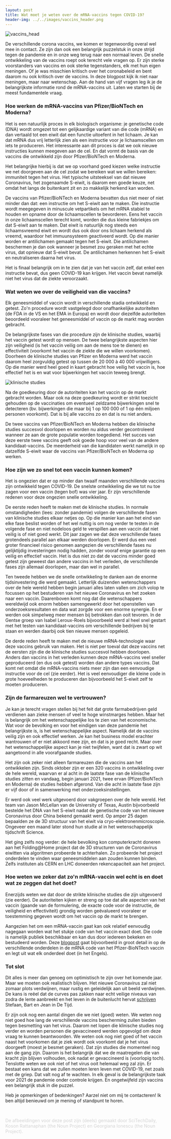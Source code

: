 ```yaml
---
layout: post
title: Wat moet je weten over de mRNA-vaccins tegen COVID-19?
header-img: ../../images/vaccins_header.png
---
```


![vaccins_head](../../images/vaccins_1.png)
<br>

De verschillende corona vaccins, we komen er tegenwoordig overal wel mee in contact. Ze zijn dan ook een belangrijk puzzelstuk in onze strijd tegen de pandemie en in onze weg terug naar een normaal leven. De snelle ontwikkeling van de vaccins roept ook terecht vele vragen op. Er zijn sterke voorstanders van vaccins en ook sterke tegenstanders, elk met hun eigen meningen. Of je was misschien kritisch over het coronabeleid en bent daarom nu ook kritisch over de vaccins. In deze blogpost kijk ik niet naar meningen, maar naar wetenschap. Aan de hand van vijf vragen leg ik je de belangrijkste informatie rond de mRNA-vaccins uit. Laten we starten bij de meest fundamentele vraag.

### Hoe werken de mRNA-vaccins van Pfizer/BioNTech en Moderna?
Het is een natuurlijk proces in elk biologisch organisme: je genetische code (DNA) wordt omgezet tot een gelijkaardige variant van die code (mRNA) en dan vertaald tot een eiwit dat een functie uitoefent in het lichaam. Je kan dat mRNA dus vrij letterlijk zien als een instructie voor je lichaamscellen om iets te produceren. Het interessante aan dit proces is dat we ook nieuwe instructies kunnen meegeven aan de cel. En dat vormt de basis van de vaccins die ontwikkeld zijn door Pfizer/BioNTech en Moderna.

Het belangrijke hierbij is dat we op voorhand goed kiezen welke instructie we net doorgeven aan de cel zodat we bereiken wat we willen bereiken: immuniteit tegen het virus. Het typische uitsteeksel van dat nieuwe Coronavirus, het zogenaamde S-eiwit, is daarom een goede keuze, net omdat het langs de buitenkant zit en zo makkelijk herkend kan worden.

De vaccins van Pfizer/BioNTech en Moderna bevatten dus niet meer of niet minder dan dat: een instructie om het S-eiwit aan te maken. Die instructie wordt meegegeven in minuscule vetpartikels om het mRNA stabiel te houden en opname door de lichaamscellen te bevorderen. Eens het vaccin in onze lichaamscellen terecht komt, worden die dus kleine fabriekjes om dat S-eiwit aan te maken. Dat eiwit is natuurlijk nog steeds een lichaamsvreemd eiwit en wordt dus ook door ons lichaam herkend als vreemd, waardoor het immuunsysteem geactiveerd wordt. Op die manier worden er antilichamen gemaakt tegen het S-eiwit. Die antilichamen beschermen je dan ook wanneer je besmet zou geraken met het echte virus, dat opnieuw dat S-eiwit bevat. De antilichamen herkennen het S-eiwit en neutraliseren daarna het virus.

Het is finaal belangrijk om in te zien dat je van het vaccin zelf, dat enkel een instructie bevat, dus geen COVID-19 kan krijgen. Het vaccin bevat namelijk niet het virus dat de ziekte veroorzaakt.

### Wat weten we over de veiligheid van die vaccins?
Elk geneesmiddel of vaccin wordt in verschillende stadia ontwikkeld en getest. Zo'n procedure wordt vastgelegd door onafhankelijke autoriteiten (de FDA in de VS en het EMA in Europa) en wordt door diezelfde autoriteiten beoordeeld vooraleer het geneesmiddel of vaccin op de markt mag worden gebracht.

De belangrijkste fases van die procedure zijn de klinische studies, waarbij het vaccin getest wordt op mensen. De twee belangrijkste aspecten hier zijn veiligheid (is het vaccin veilig om aan de mens toe te dienen) en effectiviteit (voorkomt het vaccin de ziekte die we willen voorkomen). Doorheen de klinische studies van Pfizer en Moderna werd het vaccin daarom heel zorgvuldig getest op tussen de 20 000 à 40 000 vrijwilligers. Op die manier werd heel goed in kaart gebracht hoe veilig het vaccin is, hoe effectief het is en wat voor bijwerkingen het vaccin teweeg brengt.

![klinische studies](../../images/CDCtrials.jpeg)
<br>

Na de goedkeuring door de autoriteiten kan het vaccin op de markt gebracht worden. Maar ook na deze goedkeuring wordt er strikt toezicht gehouden op de vaccinaties om eventueel zeldzame bijwerkingen snel te detecteren (bv. bijwerkingen die maar bij 1 op 100 000 of 1 op één miljoen personen voorkomt). Dat is bij alle vaccins zo en dat is nu niet anders.

De twee vaccins van Pfizer/BioNTech en Moderna hebben die klinische studies succesvol doorlopen en worden nu aldus verder gecontroleerd wanneer ze aan de grote populatie worden toegediend. Het succes van deze eerste twee vaccins geeft ook goede hoop voor veel van de andere kandidaat-vaccins. De meerderheid van die kandidaten werkt namelijk in op datzelfde S-eiwit waar de vaccins van Pfizer/BioNTech en Moderna op werken.

### Hoe zijn we zo snel tot een vaccin kunnen komen?
Het is ongezien dat er op minder dan twaalf maanden verschillende vaccins zijn ontwikkeld tegen COVID-19. De snelste ontwikkeling die we tot nu toe zagen voor een vaccin (tegen bof) was vier jaar. Er zijn verschillende redenen voor deze ongezien snelle ontwikkeling.

De eerste reden heeft te maken met de klinische studies. In normale omstandigheden (lees: zonder pandemie) volgen de verschillende fasen van klinische studies elkaar netjes op. Op die manier kan aan het eind van elke fase beslist worden of het wel nuttig is om nog verder te testen in de volgende fase en niet nodeloos geld te verspillen aan een vaccin dat niet veilig is of niet goed werkt. Dit jaar zagen we dat deze verschillende fases grotendeels parallel aan elkaar werden doorlopen. Er werd dus een veel groter financieel risico genomen aangezien de verschillende fases nu gelijktijdig investeringen nodig hadden, zonder vooraf enige garantie op een veilig en effectief vaccin. Het is dus niet zo dat de vaccins minder goed getest zijn geweest dan andere vaccins in het verleden, de verschillende fases zijn allemaal doorlopen, maar dan wel in parallel.

Ten tweede hebben we de snelle ontwikkeling te danken aan de enorme tijdsinvestering die werd gemaakt. Letterlijk duizenden wetenschappers over de hele wereld hebben begin januari alles laten vallen om zich volop te focussen op het bestuderen van het nieuwe Coronavirus en het zoeken naar een vaccin. Daarenboven komt nog dat die wetenschappers wereldwijd ook enorm hebben samengewerkt door het openstellen van onderzoeksresultaten en data wat zorgde voor een enorme synergie. En er werden ook simpelweg meer mensen bij betrokken dan ooit tevoren. In de Gentse groep van Isabel Leroux-Roels bijvoorbeeld werd al heel snel gestart met het testen van kandidaat-vaccins om verschillende bedrijven bij te staan en werden daarbij ook tien nieuwe mensen opgeleid.

De derde reden heeft te maken met de nieuwe mRNA-technologie waar deze vaccins gebruik van maken. Het is niet per toeval dat deze vaccins net de eersten zijn die de klinische studies succesvol hebben doorlopen. Anders dan vaccins in het verleden kunnen deze mRNA-vaccins veel sneller geproduceerd (en dus ook getest) worden dan andere types vaccins. Dat komt net omdat die mRNA-vaccins niets meer zijn dan een eenvoudige instructie voor de cel (zie eerder). Het is veel eenvoudiger die kleine code in grote hoeveelheden te produceren dan bijvoorbeeld het S-eiwit zelf te moeten produceren.

### Zijn de farmareuzen wel te vertrouwen?
Je kan je terecht vragen stellen bij het feit dat grote farmabedrijven geld verdienen aan zieke mensen of veel te hoge winstmarges hebben. Maar het is belangrijk om het wetenschappelijke los te zien van het economische. Wat voor de bevolking en voor het eindigen van deze pandemie het belangrijkste is, is het wetenschappelijke aspect. Namelijk dat de vaccins veilig zijn en ook effectief werken. Je kan het business model erachter wantrouwen of er niet akkoord mee zijn, en dat is je goed recht. Maar over het wetenschappelijke aspect kan je niet twijfelen, want dat is zwart op wit aangetoond in alle voorafgaande studies.

Het zijn ook zeker niet alleen farmareuzen die de vaccins aan het ontwikkelen zijn. Sinds oktober zijn er een 320 vaccins in ontwikkeling over de hele wereld, waarvan er al acht in de laatste fase van de klinische studies zitten en vandaag, begin januari 2021, twee ervan (Pfizer/BioNTech en Moderna) de studies hebben afgerond. Van die acht in laatste fase zijn er vijf door of in samenwerking met onderzoeksinstellingen.

Er werd ook veel werk uitgevoerd door vakgroepen over de hele wereld. Het team van Jason McLellan van de University of Texas, Austin bijvoorbeeld bestelde het DNA van het S-eiwit nadat de genetische code van het nieuwe Coronavirus door China bekend gemaakt werd. Op amper 25 dagen bepaalden ze de 3D structuur van het eiwit via cryo-elektronenmicroscopie. Ongeveer een maand later stond hun studie al in het wetenschappelijk tijdschrift Science.

Het ging zelfs nog verder: de hele bevolking kon computerkracht doneren aan het Folding@Home project dat de 3D structuren van de Coronavirus eiwitten via algoritmen probeerde te achterhalen. Zo probeerde het project onderdelen te vinden waar geneesmiddelen aan zouden kunnen binden. Zelfs instituten als CERN en LHC doneerden rekencapaciteit aan het project.

### Hoe weten we zeker dat zo'n mRNA-vaccin wel echt is en doet wat ze zeggen dat het doet?
Enerzijds weten we dat door de strikte klinische studies die zijn uitgevoerd (zie eerder). De autoriteiten kijken er streng op toe dat alle aspecten van het vaccin (gaande van de formulering, de exacte code voor de instructie, de veiligheid en effectiviteit) grondig worden geëvalueerd vooraleer er toestemming gegeven wordt om het vaccin op de markt te brengen.

Aangezien het om een mRNA-vaccin gaat kan ook relatief eenvoudig nagegaan worden wat het stukje code van het vaccin exact doet. Die code is namelijk publiek beschikbaar en kan dus door iedereen bekeken en bestudeerd worden. Deze [blogpost](https://berthub.eu/articles/posts/reverse-engineering-source-code-of-the-biontech-pfizer-vaccine/) gaat bijvoorbeeld in groot detail in op de verschillende onderdelen in de mRNA code van het Pfizer-BioNTech vaccin en legt uit wat elk onderdeel doet (in het Engels).

### Tot slot
Dit alles is meer dan genoeg om optimistisch te zijn over het komende jaar. Maar we moeten ook realistisch blijven. Het nieuwe Coronavirus zal niet zomaar plots verdwijnen, maar rustig en geleidelijk aan uit beeld verdwijnen. De kans is reëel dat de curves pas zakken naar echt veilige niveaus van zodra de lente aanbreekt en het leven in de buitenlucht hervat [schrijven]( https://www.tijd.be/politiek-economie/belgie/algemeen/het-jaar-waarin-alles-beter-moet-worden/10274733.html) Stefaan, Bart en Jean in De Tijd.

Er zijn ook nog een aantal dingen die we niet (goed) weten. We weten nog niet goed hoe lang de verschillende vaccins bescherming zullen bieden tegen besmetting van het virus. Daarom net lopen die klinische studies nog verder en worden personen die gevaccineerd werden opgevolgd om deze vraag te kunnen beantwoorden. We weten ook nog niet goed of het vaccin naast het voorkomen dat je ziek wordt ook voorkomt dat je het virus doorgeeft (moest je besmet geraken). Dat zijn studies die momenteel nog aan de gang zijn. Daarom is het belangrijk dat we de maatregelen die van kracht zijn blijven volhouden, ook nadat er gevaccineerd is (voorlopig toch). Tenslotte weten we ook niet of het virus ooit helemaal weg zal zijn. Er bestaat een kans dat we zullen moeten leren leven met COVID-19, net zoals met de griep. Dat valt nog af te wachten. In elk geval is de belangrijkste taak voor 2021 de pandemie onder controle krijgen. En ongetwijfeld zijn vaccins een belangrijk stuk in die puzzel.

Heb je opmerkingen of bedenkingen? Aarzel niet om mij te contacteren! Ik ben altijd benieuwd om je mening of standpunt te horen.

<br>

<font color='lightgray'>De afbeeldingen voor deze post zijn (deels) gemaakt door SciTechDaily, Koson Rattanaphan (the Noun Project) en Georgiana Ionescu (the Noun Project).</font>
<br>
